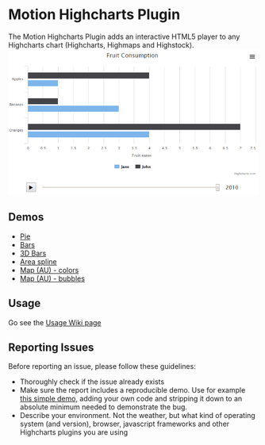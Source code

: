 # Motion Highcharts Plugin
The Motion Highcharts Plugin adds an interactive HTML5 player to any Highcharts chart (Highcharts, Highmaps and Highstock).
![Screenshot of bar chart with Motion](screenshots/motion_bars_screenshot.png)

## Demos
* [Pie](http://jsfiddle.net/gh/get/jquery/1.9.1/larsac07/Motion-Highcharts-Plugin/tree/master/demos/pie-demo/)
* [Bars](http://jsfiddle.net/gh/get/jquery/1.9.1/larsac07/Motion-Highcharts-Plugin/tree/master/demos/bars-demo/)
* [3D Bars](http://jsfiddle.net/gh/get/jquery/1.9.1/larsac07/Motion-Highcharts-Plugin/tree/master/demos/3dbars-demo/)
* [Area spline](http://jsfiddle.net/gh/get/jquery/1.9.1/larsac07/Motion-Highcharts-Plugin/tree/master/demos/areaspline-demo/)
* [Map (AU) - colors](http://jsfiddle.net/gh/get/jquery/1.9.1/larsac07/Motion-Highcharts-Plugin/tree/master/demos/map-australia-colors-demo/)
* [Map (AU) - bubbles](http://jsfiddle.net/gh/get/jquery/1.9.1/larsac07/Motion-Highcharts-Plugin/tree/master/demos/map-australia-bubbles-demo/)

## Usage
Go see the [Usage Wiki page](https://github.com/larsac07/Motion-Highcharts-Plugin/wiki)

## Reporting Issues
Before reporting an issue, please follow these guidelines:
* Thoroughly check if the issue already exists
* Make sure the report includes a reproducible demo. Use for example [this simple demo](http://jsfiddle.net/larsac07/hs2ujwok/), adding your own code and stripping it down to an absolute minimum needed to demonstrate the bug.
* Describe your environment. Not the weather, but what kind of operating system (and version), browser, javascript frameworks and other Highcharts plugins you are using
